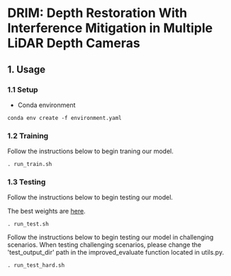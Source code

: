 # DRIM: Depth Restoration With Interference Mitigation in Multiple LiDAR Depth Cameras

## 1. Usage

### 1.1 Setup

- Conda environment
```
conda env create -f environment.yaml
```

### 1.2 Training

Follow the instructions below to begin traning our model.

```
. run_train.sh
```

### 1.3 Testing

Follow the instructions below to begin testing our model.

The best weights are [here]([https://drive.google.com/drive/folders/1ANEa7L_j5Oz2kwvDbXlFHDLBR0aHwXF1?usp=drive_link](https://drive.google.com/file/d/1v4A00Ns-z4awYoU_eqhBWGXBLPWYGozn/view?usp=drive_link)).
```
. run_test.sh
```

Follow the instructions below to begin testing our model in challenging scenarios. When testing challenging scenarios, please change the 'test_output_dir' path in the improved_evaluate function located in utils.py.
```
. run_test_hard.sh
```
